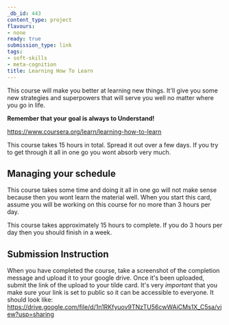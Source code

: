 ```yaml
---
_db_id: 443
content_type: project
flavours:
- none
ready: true
submission_type: link
tags:
- soft-skills
- meta-cognition
title: Learning How To Learn
---
```


This course will make you better at learning new things. It'll give you some new strategies and superpowers that will serve you well no matter where you go in life.

**Remember that your goal is always to Understand!**

https://www.coursera.org/learn/learning-how-to-learn

This course takes 15 hours in total. Spread it out over a few days. If you try to get through it all in one go you wont absorb very much.

## Managing your schedule

This course takes some time and doing it all in one go will not make sense because then you wont learn the material well. When you start this card, assume you will be working on this course for no more than 3 hours per day.

This course takes approximately 15 hours to complete. If you do 3 hours per day then you should finish in a week.

## Submission Instruction

When you have completed the course, take a screenshot of the completion message and upload it to your google drive. Once it's been uploaded, submit the link of the upload to your tilde card.
It's very *important* that you make sure your link is set to public so it can be accessible to everyone.
It should look like:
https://drive.google.com/file/d/1n1RKfyuov9TNzTU56cwWAiCMs1X_C5sa/view?usp=sharing